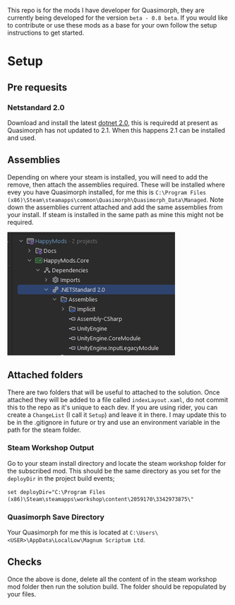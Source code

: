 This repo is for the mods I have developer for Quasimorph, they are currently being developed for the version
`beta - 0.8 beta`.
If you would like to contribute or use these mods as a base for your own follow the setup instructions to get started.

# Setup

## Pre requesits

### Netstandard 2.0

Download and install the latest [dotnet 2.0](https://dotnet.microsoft.com/en-us/download/dotnet/2.0), this is requiredd at present as Quasimorph has not updated to 2.1. When this happens 2.1 can be installed and used.

## Assemblies

Depending on where your steam is installed, you will need to add the remove, then attach the assemblies required.
These will be installed where evey you have Quasimorph installed,
for me this is `C:\Program Files (x86)\Steam\steamapps\common\Quasimorph\Quasimorph_Data\Managed`.
Note down the assemblies current attached and add the same assemblies from your install.
If steam is installed in the same path as mine this might not be required.

![alt text](/docs/attachments/assemblies.png)

## Attached folders

There are two folders that will be useful to attached to the solution.
Once attached they will be added to a file called `indexLayout.xaml`,
do not commit this to the repo as it's unique to each dev.
If you are using rider, you can create a `ChangeList` (I call it `Setup`) and leave it in there.
I may update this to be in the .gitignore in future or try and use an environment variable in the path for the steam
folder.

### Steam Workshop Output

Go to your steam install directory and locate the steam workshop folder for the subscribed mod.
This should be the same directory as you set for the `deployDir` in the project build events;

```
set deployDir="C:\Program Files (x86)\Steam\steamapps\workshop\content\2059170\3342973875\"
```

### Quasimorph Save Directory

Your Quasimorph for me this is located at `C:\Users\<USER>\AppData\LocalLow\Magnum Scriptum Ltd`.

## Checks

Once the above is done, delete all the content of in the steam workshop mod folder then run the solution build.
The folder should be repopulated by your files.